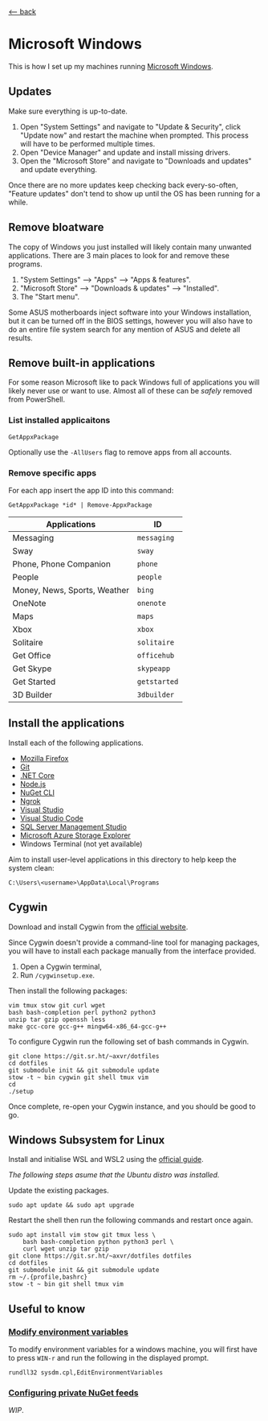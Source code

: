 <title>Microsoft Windows</title>

[\<-- back](..)

# Microsoft Windows

This is how I set up my machines running [Microsoft Windows](https://www.microsoft.com/en-gb/windows/).

## Updates

Make sure everything is up-to-date.

1. Open "System Settings" and navigate to "Update & Security", click "Update
   now" and restart the machine when prompted. This process will have to be
   performed multiple times.
2. Open "Device Manager" and update and install missing drivers.
3. Open the "Microsoft Store" and navigate to "Downloads and updates" and
   update everything.

Once there are no more updates keep checking back every-so-often, "Feature
updates" don't tend to show up until the OS has been running for a while.

## Remove bloatware

The copy of Windows you just installed will likely contain many unwanted
applications. There are 3 main places to look for and remove these programs.

1. "System Settings" --> "Apps" --> "Apps & features".
2. "Microsoft Store" --> "Downloads & updates" --> "Installed".
3. The "Start menu".

Some ASUS motherboards inject software into your Windows installation, but it
can be turned off in the BIOS settings, however you will also have to do an
entire file system search for any mention of ASUS and delete all results.

## Remove built-in applications

For some reason Microsoft like to pack Windows full of applications you will
likely never use or want to use. Almost all of these can be _safely_ removed
from PowerShell.

### List installed applicaitons

```
GetAppxPackage
```

Optionally use the `-AllUsers` flag to remove apps from all accounts.

### Remove specific apps

For each app insert the app ID into this command:

```
GetAppxPackage *id* | Remove-AppxPackage
```

| Applications                 | ID                   |
|------------------------------|----------------------|
| Messaging                    | `messaging`          |
| Sway                         | `sway`               |
| Phone, Phone Companion       | `phone`              |
| People                       | `people`             |
| Money, News, Sports, Weather | `bing`               |
| OneNote                      | `onenote`            |
| Maps                         | `maps`               |
| Xbox                         | `xbox`               |
| Solitaire                    | `solitaire`          |
| Get Office                   | `officehub`          |
| Get Skype                    | `skypeapp`           |
| Get Started                  | `getstarted`         |
| 3D Builder                   | `3dbuilder`          |

## Install the applications

Install each of the following applications.

- [Mozilla Firefox](https://mozilla.org/firefox/)
- [Git](https://git-scm.com/)
- [.NET Core](https://dotnet.microsoft.com/download/dotnet-core)
- [Node.js](https://nodejs.org/)
- [NuGet CLI](https://docs.microsoft.com/en-us/nuget/consume-packages/install-use-packages-nuget-cli)
- [Ngrok](https://ngrok.com/)
- [Visual Studio](https://visualstudio.microsoft.com/)
- [Visual Studio Code](https://code.visualstudio.com/)
- [SQL Server Management Studio](https://docs.microsoft.com/en-us/sql/ssms/download-sql-server-management-studio-ssms)
- [Microsoft Azure Storage Explorer](https://azure.microsoft.com/en-us/features/storage-explorer/)
- Windows Terminal (not yet available)

Aim to install user-level applications in this directory to help keep the
system clean:

```
C:\Users\<username>\AppData\Local\Programs
```

## Cygwin

Download and install Cygwin from the [official website](https://cygwin.com/).

Since Cygwin doesn't provide a command-line tool for managing packages, you will have to install each package manually from the interface provided.

1. Open a Cygwin terminal,
2. Run `/cygwinsetup.exe`.

Then install the following packages:

```
vim tmux stow git curl wget
bash bash-completion perl python2 python3
unzip tar gzip openssh less
make gcc-core gcc-g++ mingw64-x86_64-gcc-g++
```
<!-- emacs emacs-w32 gnupg2 gnutls -->

To configure Cygwin run the following set of bash commands in Cygwin.

```
git clone https://git.sr.ht/~axvr/dotfiles
cd dotfiles
git submodule init && git submodule update
stow -t ~ bin cygwin git shell tmux vim
cd
./setup
```

Once complete, re-open your Cygwin instance, and you should be good to go.

## Windows Subsystem for Linux

Install and initialise WSL and WSL2 using the [official guide](https://docs.microsoft.com/en-us/windows/wsl).

_The following steps asume that the Ubuntu distro was installed._

Update the existing packages.

```
sudo apt update && sudo apt upgrade
```

Restart the shell then run the following commands and restart once again.

```
sudo apt install vim stow git tmux less \
    bash bash-completion python python3 perl \
    curl wget unzip tar gzip
git clone https://git.sr.ht/~axvr/dotfiles dotfiles
cd dotfiles
git submodule init && git submodule update
rm ~/.{profile,bashrc}
stow -t ~ bin git shell tmux vim
```

## Useful to know

### <u>Modify environment variables</u>

To modify environment variables for a windows machine, you will first have to
press `WIN-r` and run the following in the displayed prompt.

```
rundll32 sysdm.cpl,EditEnvironmentVariables
```

### <u>Configuring private NuGet feeds</u>

_WIP_.
